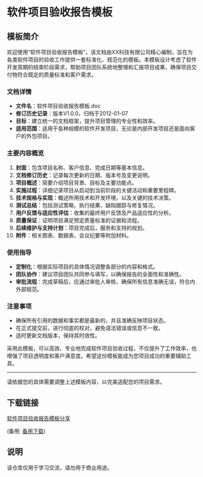 # 软件项目验收报告模板

## 模板简介

欢迎使用“软件项目验收报告模板”，该文档由XX科技有限公司精心编制，旨在为各类软件项目的验收工作提供一套标准化、规范化的模板。本模板设计考虑了软件开发周期的结束阶段需求，帮助项目团队系统地整理和汇报项目成果，确保项目交付物符合既定的质量标准和客户需求。

### 文档详情

- **文件名**：软件项目验收报告模板.doc
- **修订历史记录**：版本V1.0.0，归档于2012-01-07
- **目标**：建立统一的文档框架，提升项目管理的专业性和效率。
- **适用范围**：适用于各种规模的软件开发项目，无论是内部开发项目还是面向客户的外包项目。

### 主要内容概览

1. **封面**：包含项目名称、客户信息、完成日期等基本信息。
2. **文档修订历史**：记录每次更新的日期、版本号及变更说明。
3. **项目概述**：简要介绍项目背景、目标及主要功能点。
4. **实施过程**：详细记录项目从启动到当前阶段的关键活动和重要里程碑。
5. **技术规格与实现**：概述所用技术和开发环境，以及关键的技术决策。
6. **测试总结**：包括测试策略、执行结果、缺陷跟踪与修复情况。
7. **用户反馈与适应性评估**：收集的最终用户反馈及产品适应性的分析。
8. **质量保证**：证明项目满足预定质量标准的证据和流程。
9. **后续维护与支持计划**：项目完成后，服务和支持的规划。
10. **附件**：相关图表、数据表、会议纪要等附加材料。

### 使用指导

- **定制化**：根据实际项目的具体情况调整各部分的内容和格式。
- **团队协作**：建议项目团队共同参与填写，以确保报告的全面性和准确性。
- **审批流程**：完成草稿后，应通过审批人审核，确保所有信息准确无误，符合内外部规范。

### 注意事项

- 确保所有引用的数据和事实都是最新的，并且准确反映项目状态。
- 在正式提交前，进行彻底的校对，避免语法错误或信息不一致。
- 适时更新文档版本，保持其时效性。

采用此模板，可以高效、专业地完成软件项目验收过程，不仅提升了工作效率，也增强了项目透明度和客户满意度。希望这份模板能成为您项目成功的重要辅助工具。

---

请依据您的具体需要调整上述模板内容，以完美适配您的项目需求。

## 下载链接
[软件项目验收报告模板分享](https://pan.quark.cn/s/7ab025ba5c10) 

(备用: [备用下载](https://pan.baidu.com/s/16H-b4hbZpSKtcYFoDic8Eg?pwd=1234))

## 说明

该仓库仅用于学习交流，请勿用于商业用途。
